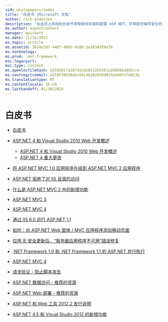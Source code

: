 ```yaml
---
uid: whitepapers/index
title: "白皮书 |Microsoft 文档"
author: rick-anderson
description: "在此页上将找到白皮书来帮助你安装和配置 ASP.NET，并帮助您编写安全的、 快速且灵活的 ASP.NET 应用程序。"
ms.author: aspnetcontent
manager: wpickett
ms.date: 11/15/2011
ms.topic: article
ms.assetid: 3824e2d7-446f-406b-9c8b-5a1634359a78
ms.technology: 
ms.prod: .net-framework
msc.legacyurl: 
msc.type: content
ms.openlocfilehash: 5d335017a28f3dcbb8332b5361a2b068bddd2cce
ms.sourcegitcommit: a510f38930abc84c4b302029d019a34dfe76823b
ms.translationtype: MT
ms.contentlocale: zh-CN
ms.lasthandoff: 01/30/2018
---
```

<a name="whitepapers"></a>白皮书
====================
- [白皮书](overview.md)
- [ASP.NET 4 和 Visual Studio 2010 Web 开发概述](aspnet4/index.md)

    - [ASP.NET 4 和 Visual Studio 2010 Web 开发概述](aspnet4/overview.md)
    - [ASP.NET 4 重大更改](aspnet4/breaking-changes.md)
- [将 ASP.NET MVC 1.0 应用程序升级到 ASP.NET MVC 2 应用程序](aspnet-mvc2-upgrade-notes.md)
- [ASP.NET 拒绝了对 IIS 目录的访问](denied-access-to-iis-directories.md)
- [什么是 ASP.NET MVC 2 中的新增功能](what-is-new-in-aspnet-mvc.md)
- [ASP.NET MVC 3](mvc3-release-notes.md)
- [ASP.NET MVC 4](mvc4-beta-release-notes.md)
- [通过 IIS 6.0 运行 ASP.NET 1.1](aspnet-and-iis6.md)
- [如何：向 ASP.NET Web 窗体 / MVC 应用程序添加移动页面](add-mobile-pages-to-your-aspnet-web-forms-mvc-application.md)
- [应用 IE 安全更新后，“服务器应用程序不可用”错误修复](ms03-32-issue.md)
- [ .NET Framework 1.0 和 .NET Framework 1.1 的 ASP.NET 并行执行](side-by-side-with-10.md)
- [ASP.NET MVC 4](mvc4-release-notes.md)
- [请求验证 - 阻止脚本攻击](request-validation.md)
- [ASP.NET 数据访问 - 推荐的资源](aspnet-data-access-content-map.md)
- [ASP.NET Web 部署 - 推荐的资源](aspnet-web-deployment-content-map.md)
- [ASP.NET 和 Web 工具 2012.2 发行说明](aspnet-and-web-tools-20122-release-notes.md)
- [ASP.NET 4.5 和 Visual Studio 2012 的新增功能](whats-new-in-aspnet-45-and-visual-studio-2012.md)
